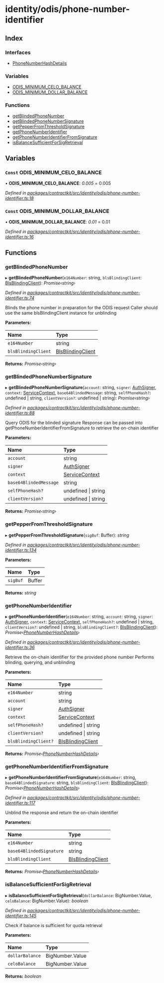 # identity/odis/phone-number-identifier

## Index

### Interfaces

* [PhoneNumberHashDetails](../interfaces/_identity_odis_phone_number_identifier_.phonenumberhashdetails.md)

### Variables

* [ODIS\_MINIMUM\_CELO\_BALANCE](_identity_odis_phone_number_identifier_.md#const-odis_minimum_celo_balance)
* [ODIS\_MINIMUM\_DOLLAR\_BALANCE](_identity_odis_phone_number_identifier_.md#const-odis_minimum_dollar_balance)

### Functions

* [getBlindedPhoneNumber](_identity_odis_phone_number_identifier_.md#getblindedphonenumber)
* [getBlindedPhoneNumberSignature](_identity_odis_phone_number_identifier_.md#getblindedphonenumbersignature)
* [getPepperFromThresholdSignature](_identity_odis_phone_number_identifier_.md#getpepperfromthresholdsignature)
* [getPhoneNumberIdentifier](_identity_odis_phone_number_identifier_.md#getphonenumberidentifier)
* [getPhoneNumberIdentifierFromSignature](_identity_odis_phone_number_identifier_.md#getphonenumberidentifierfromsignature)
* [isBalanceSufficientForSigRetrieval](_identity_odis_phone_number_identifier_.md#isbalancesufficientforsigretrieval)

## Variables

### `Const` ODIS\_MINIMUM\_CELO\_BALANCE

• **ODIS\_MINIMUM\_CELO\_BALANCE**: _0.005_ = 0.005

_Defined in_ [_packages/contractkit/src/identity/odis/phone-number-identifier.ts:18_](https://github.com/celo-org/celo-monorepo/blob/master/packages/contractkit/src/identity/odis/phone-number-identifier.ts#L18)

### `Const` ODIS\_MINIMUM\_DOLLAR\_BALANCE

• **ODIS\_MINIMUM\_DOLLAR\_BALANCE**: _0.01_ = 0.01

_Defined in_ [_packages/contractkit/src/identity/odis/phone-number-identifier.ts:16_](https://github.com/celo-org/celo-monorepo/blob/master/packages/contractkit/src/identity/odis/phone-number-identifier.ts#L16)

## Functions

### getBlindedPhoneNumber

▸ **getBlindedPhoneNumber**\(`e164Number`: string, `blsBlindingClient`: [BlsBlindingClient](../interfaces/_identity_odis_bls_blinding_client_.blsblindingclient.md)\): _Promise‹string›_

_Defined in_ [_packages/contractkit/src/identity/odis/phone-number-identifier.ts:74_](https://github.com/celo-org/celo-monorepo/blob/master/packages/contractkit/src/identity/odis/phone-number-identifier.ts#L74)

Blinds the phone number in preparation for the ODIS request Caller should use the same blsBlindingClient instance for unblinding

**Parameters:**

| Name | Type |
| :--- | :--- |
| `e164Number` | string |
| `blsBlindingClient` | [BlsBlindingClient](../interfaces/_identity_odis_bls_blinding_client_.blsblindingclient.md) |

**Returns:** _Promise‹string›_

### getBlindedPhoneNumberSignature

▸ **getBlindedPhoneNumberSignature**\(`account`: string, `signer`: [AuthSigner](_identity_odis_query_.md#authsigner), `context`: [ServiceContext](../interfaces/_identity_odis_query_.servicecontext.md), `base64BlindedMessage`: string, `selfPhoneHash?`: undefined \| string, `clientVersion?`: undefined \| string\): _Promise‹string›_

_Defined in_ [_packages/contractkit/src/identity/odis/phone-number-identifier.ts:88_](https://github.com/celo-org/celo-monorepo/blob/master/packages/contractkit/src/identity/odis/phone-number-identifier.ts#L88)

Query ODIS for the blinded signature Response can be passed into getPhoneNumberIdentifierFromSignature to retrieve the on-chain identifier

**Parameters:**

| Name | Type |
| :--- | :--- |
| `account` | string |
| `signer` | [AuthSigner](_identity_odis_query_.md#authsigner) |
| `context` | [ServiceContext](../interfaces/_identity_odis_query_.servicecontext.md) |
| `base64BlindedMessage` | string |
| `selfPhoneHash?` | undefined \| string |
| `clientVersion?` | undefined \| string |

**Returns:** _Promise‹string›_

### getPepperFromThresholdSignature

▸ **getPepperFromThresholdSignature**\(`sigBuf`: Buffer\): _string_

_Defined in_ [_packages/contractkit/src/identity/odis/phone-number-identifier.ts:134_](https://github.com/celo-org/celo-monorepo/blob/master/packages/contractkit/src/identity/odis/phone-number-identifier.ts#L134)

**Parameters:**

| Name | Type |
| :--- | :--- |
| `sigBuf` | Buffer |

**Returns:** _string_

### getPhoneNumberIdentifier

▸ **getPhoneNumberIdentifier**\(`e164Number`: string, `account`: string, `signer`: [AuthSigner](_identity_odis_query_.md#authsigner), `context`: [ServiceContext](../interfaces/_identity_odis_query_.servicecontext.md), `selfPhoneHash?`: undefined \| string, `clientVersion?`: undefined \| string, `blsBlindingClient?`: [BlsBlindingClient](../interfaces/_identity_odis_bls_blinding_client_.blsblindingclient.md)\): _Promise‹_[_PhoneNumberHashDetails_](../interfaces/_identity_odis_phone_number_identifier_.phonenumberhashdetails.md)_›_

_Defined in_ [_packages/contractkit/src/identity/odis/phone-number-identifier.ts:36_](https://github.com/celo-org/celo-monorepo/blob/master/packages/contractkit/src/identity/odis/phone-number-identifier.ts#L36)

Retrieve the on-chain identifier for the provided phone number Performs blinding, querying, and unblinding

**Parameters:**

| Name | Type |
| :--- | :--- |
| `e164Number` | string |
| `account` | string |
| `signer` | [AuthSigner](_identity_odis_query_.md#authsigner) |
| `context` | [ServiceContext](../interfaces/_identity_odis_query_.servicecontext.md) |
| `selfPhoneHash?` | undefined \| string |
| `clientVersion?` | undefined \| string |
| `blsBlindingClient?` | [BlsBlindingClient](../interfaces/_identity_odis_bls_blinding_client_.blsblindingclient.md) |

**Returns:** _Promise‹_[_PhoneNumberHashDetails_](../interfaces/_identity_odis_phone_number_identifier_.phonenumberhashdetails.md)_›_

### getPhoneNumberIdentifierFromSignature

▸ **getPhoneNumberIdentifierFromSignature**\(`e164Number`: string, `base64BlindedSignature`: string, `blsBlindingClient`: [BlsBlindingClient](../interfaces/_identity_odis_bls_blinding_client_.blsblindingclient.md)\): _Promise‹_[_PhoneNumberHashDetails_](../interfaces/_identity_odis_phone_number_identifier_.phonenumberhashdetails.md)_›_

_Defined in_ [_packages/contractkit/src/identity/odis/phone-number-identifier.ts:117_](https://github.com/celo-org/celo-monorepo/blob/master/packages/contractkit/src/identity/odis/phone-number-identifier.ts#L117)

Unblind the response and return the on-chain identifier

**Parameters:**

| Name | Type |
| :--- | :--- |
| `e164Number` | string |
| `base64BlindedSignature` | string |
| `blsBlindingClient` | [BlsBlindingClient](../interfaces/_identity_odis_bls_blinding_client_.blsblindingclient.md) |

**Returns:** _Promise‹_[_PhoneNumberHashDetails_](../interfaces/_identity_odis_phone_number_identifier_.phonenumberhashdetails.md)_›_

### isBalanceSufficientForSigRetrieval

▸ **isBalanceSufficientForSigRetrieval**\(`dollarBalance`: BigNumber.Value, `celoBalance`: BigNumber.Value\): _boolean_

_Defined in_ [_packages/contractkit/src/identity/odis/phone-number-identifier.ts:145_](https://github.com/celo-org/celo-monorepo/blob/master/packages/contractkit/src/identity/odis/phone-number-identifier.ts#L145)

Check if balance is sufficient for quota retrieval

**Parameters:**

| Name | Type |
| :--- | :--- |
| `dollarBalance` | BigNumber.Value |
| `celoBalance` | BigNumber.Value |

**Returns:** _boolean_

